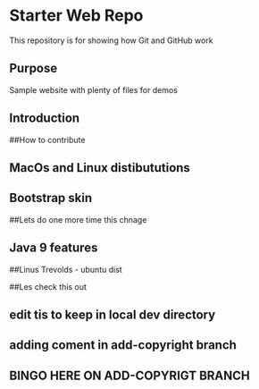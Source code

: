 # Starter Web Repo

This repository is for showing how Git and GitHub work

## Purpose

Sample website with plenty of files for demos
## Introduction

##How to contribute

## MacOs and Linux distibututions

## Bootstrap skin

##Lets do one more time this chnage

## Java 9 features 

##Linus Trevolds - ubuntu dist

##Les check this out

## edit tis to keep in local dev directory

## adding coment in add-copyright branch

## BINGO HERE ON ADD-COPYRIGT BRANCH